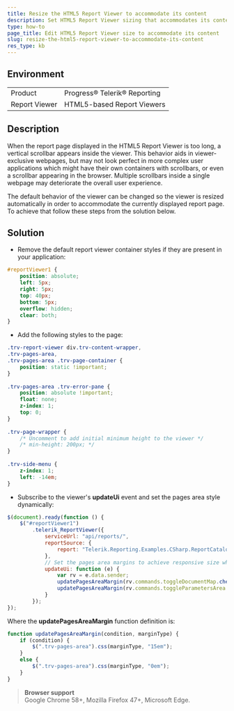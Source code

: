 ```yaml
---
title: Resize the HTML5 Report Viewer to accommodate its content
description: Set HTML5 Report Viewer sizing that accommodates its content.
type: how-to
page_title: Edit HTML5 Report Viewer size to accommodate its content
slug: resize-the-html5-report-viewer-to-accommodate-its-content
res_type: kb
---
```


## Environment

<table>
	<tr>
		<td>Product</td>
		<td>Progress® Telerik® Reporting</td>
	</tr>
	<tr>
		<td>Report Viewer</td>
		<td>HTML5-based Report Viewers</td>
	</tr>
</table>

## Description 
  
When the report page displayed in the HTML5 Report Viewer is too long, a vertical scrollbar appears inside the viewer. This behavior aids in viewer-exclusive webpages, but may not look perfect in more complex user applications which might have their own containers with scrollbars, or even a scrollbar appearing in the browser. Multiple scrollbars inside a single webpage may deteriorate the overall user experience.  

The default behavior of the viewer can be changed so the viewer is resized automatically in order to accommodate the currently displayed report page. To achieve that follow these steps from the solution below.
  
## Solution   
 
- Remove the default report viewer container styles if they are present in your application:  

```css
#reportViewer1 {
    position: absolute;
    left: 5px;
    right: 5px;
    top: 40px;
    bottom: 5px;
    overflow: hidden;
    clear: both;
}
```

- Add the following styles to the page:  

```css
.trv-report-viewer div.trv-content-wrapper,
.trv-pages-area,
.trv-pages-area .trv-page-container {
    position: static !important;
}
 
.trv-pages-area .trv-error-pane {
    position: absolute !important;
    float: none;
    z-index: 1;
    top: 0;
}
 
.trv-page-wrapper {
    /* Uncomment to add initial minimum height to the viewer */
    /* min-height: 200px; */
}
 
.trv-side-menu {
    z-index: 1;
    left: -14em;
}
```

- Subscribe to the viewer's **updateUi** event and set the pages area style dynamically:
    
```js
$(document).ready(function () {
    $("#reportViewer1")
        .telerik_ReportViewer({
            serviceUrl: "api/reports/",
            reportSource: {
                report: "Telerik.Reporting.Examples.CSharp.ReportCatalog, CSharp.ReportLibrary"
            },
            // Set the pages area margins to achieve responsive size when toggling the Document Map and Parameters Area on/off.
            updateUi: function (e) {
                var rv = e.data.sender;
                updatePagesAreaMargin(rv.commands.toggleDocumentMap.checked(), "margin-left");
                updatePagesAreaMargin(rv.commands.toggleParametersArea.checked(), "margin-right");
            }
        });
});
``` 

Where the **updatePagesAreaMargin** function definition is:
    
```js
function updatePagesAreaMargin(condition, marginType) {
    if (condition) {
        $(".trv-pages-area").css(marginType, "15em");
    }
    else {
        $(".trv-pages-area").css(marginType, "0em");
    }
}
```
  
> **Browser support**
> <br>
> Google Chrome 58+, Mozilla Firefox 47+, Microsoft Edge.
